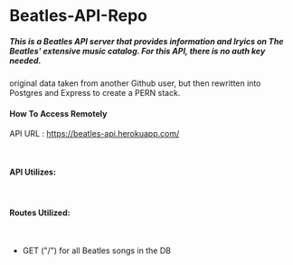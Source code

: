 # Beatles-API-Repo

##### This is a Beatles API server that provides information and lryics on The Beatles' extensive music catalog. For this API, there is no auth key needed.

original data taken from another Github user, but then rewritten into Postgres and Express to create a PERN stack.

#### How To Access Remotely

API URL : https://beatles-api.herokuapp.com/

​

#### API Utilizes:

​

#### Routes Utilized:

​

- GET ("/") for all Beatles songs in the DB
